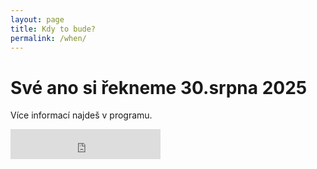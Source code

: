 ```yaml
---
layout: page
title: Kdy to bude?
permalink: /when/
---
```


# Své ano si řekneme 30.srpna 2025

Více informací najdeš v programu.

<div style="left:0; width:25vw; height: 5vw; position:relative; padding-bottom:0%; margin:0 0"><iframe src="https://www.tickcounter.com/widget/countdown/7380573" style="top:0; left:0; width:100%; height:100%; position:absolute; border:0; overflow:hidden" title="Do svatby zbývá:"></iframe></div>
